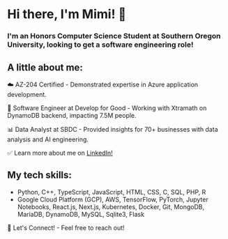 # Hi there, I'm Mimi! 👋

### I'm an Honors Computer Science Student at Southern Oregon University, looking to get a software engineering role!

## A little about me: 

☁️ AZ-204 Certified - Demonstrated expertise in Azure application development.

💟 Software Engineer at Develop for Good - Working with Xtramath on DynamoDB backend, impacting 7.5M people.

📊 Data Analyst at SBDC - Provided insights for 70+ businesses with data analysis and AI engineering.

✅ Learn more about me on [LinkedIn!](https://link-url-here.org) 

## My tech skills:
- Python, C++, TypeScript, JavaScript, HTML, CSS, C, SQL, PHP, R
- Google Cloud Platform (GCP), AWS, TensorFlow, PyTorch, Jupyter Notebooks, React.js, Next.js,
Kubernetes, Docker, Git, MongoDB, MariaDB, DynamoDB, MySQL, Sqlite3, Flask

🤝 Let's Connect! - Feel free to reach out!
